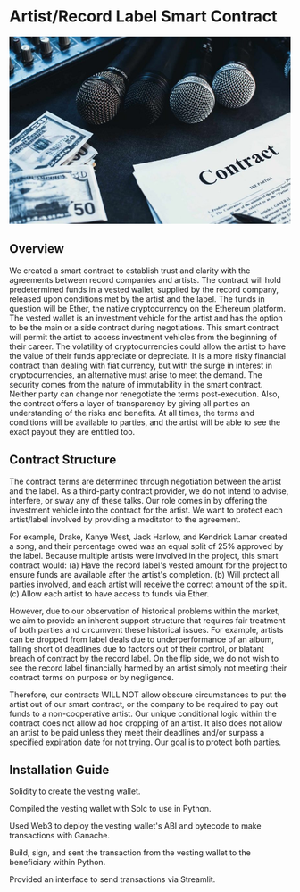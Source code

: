 # Artist/Record Label Smart Contract

![Source:(https://indiemusicbus.com/how-to-spot-a-bogus-record-deal/)](bogus.jpeg)

## Overview

We created a smart contract to establish trust and clarity with the agreements between record companies and artists. The contract will hold predetermined funds in a vested wallet, supplied by the record company, released upon conditions met by the artist and the label. The funds in question will be Ether, the native cryptocurrency on the Ethereum platform. The vested wallet is an investment vehicle for the artist and has the option to be the main or a side contract during negotiations. This smart contract will permit the artist to access investment vehicles from the beginning of their career. The volatility of cryptocurrencies could allow the artist to have the value of their funds appreciate or depreciate. It is a more risky financial contract than dealing with fiat currency, but with the surge in interest in cryptocurrencies, an alternative must arise to meet the demand. The security comes from the nature of immutability in the smart contract. Neither party can change nor renegotiate the terms post-execution. Also, the contract offers a layer of transparency by giving all parties an understanding of the risks and benefits. At all times, the terms and conditions will be available to parties, and the artist will be able to see the exact payout they are entitled too.

## Contract Structure

The contract terms are determined through negotiation between the artist and the label. As a third-party contract provider, we do not intend to advise, interfere, or sway any of these talks. Our role comes in by offering the investment vehicle into the contract for the artist. We want to protect each artist/label involved by providing a meditator to the agreement. 

For example, Drake, Kanye West, Jack Harlow, and Kendrick Lamar created a song, and their percentage owed was an equal split of 25% approved by the label. Because multiple artists were involved in the project, this smart contract would:
  (a) Have the record label's vested amount for the project to ensure funds are available after the artist's completion.
  (b) Will protect all parties involved, and each artist will receive the correct amount of the split.
  (c) Allow each artist to have access to funds via Ether.

However, due to our observation of historical problems within the market, we aim to provide an inherent support structure that requires fair treatment of both parties and circumvent these historical issues. For example, artists can be dropped from label deals due to underperformance of an album, falling short of deadlines due to factors out of their control, or blatant breach of contract by the record label. On the flip side, we do not wish to see the record label financially harmed by an artist simply not meeting their contract terms on purpose or by negligence. 

Therefore, our contracts WILL NOT allow obscure circumstances to put the artist out of our smart contract, or the company to be required to pay out funds to a non-cooperative artist. Our unique conditional logic within the contract does not allow ad hoc dropping of an artist. It also does not allow an artist to be paid unless they meet their deadlines and/or surpass a specified expiration date for not trying. 
Our goal is to protect both parties. 

## Installation Guide

Solidity to create the vesting wallet.

Compiled the vesting wallet with Solc to use in Python.

Used Web3 to deploy the vesting wallet's ABI and bytecode to make transactions with Ganache.

Build, sign, and sent the transaction from the vesting wallet to the beneficiary within Python.

Provided an interface to send transactions via Streamlit.

